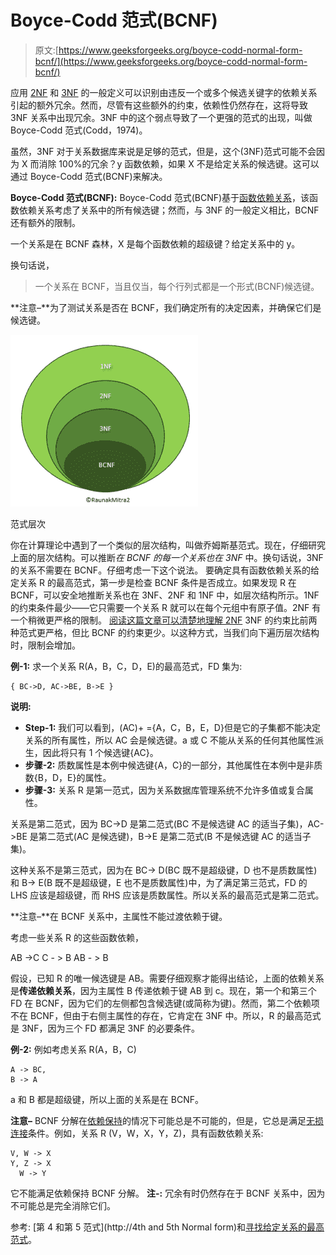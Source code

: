 # Boyce-Codd 范式(BCNF)

> 原文:[https://www.geeksforgeeks.org/boyce-codd-normal-form-bcnf/](https://www.geeksforgeeks.org/boyce-codd-normal-form-bcnf/)

应用 [2NF](https://www.geeksforgeeks.org/second-normal-form-2nf/) 和 [3NF](https://www.geeksforgeeks.org/third-normal-form-3nf/) 的一般定义可以识别由违反一个或多个候选关键字的依赖关系引起的额外冗余。然而，尽管有这些额外的约束，依赖性仍然存在，这将导致 3NF 关系中出现冗余。3NF 中的这个弱点导致了一个更强的范式的出现，叫做 Boyce-Codd 范式(Codd，1974)。

虽然，3NF 对于关系数据库来说是足够的范式，但是，这个(3NF)范式可能不会因为 X 而消除 100%的冗余？y 函数依赖，如果 X 不是给定关系的候选键。这可以通过 Boyce-Codd 范式(BCNF)来解决。

**Boyce-Codd 范式(BCNF):**
Boyce-Codd 范式(BCNF)基于[函数依赖关系](https://www.geeksforgeeks.org/functional-dependency-and-attribute-closure/)，该函数依赖关系考虑了关系中的所有候选键；然而，与 3NF 的一般定义相比，BCNF 还有额外的限制。

一个关系是在 BCNF 森林，X 是每个函数依赖的超级键？给定关系中的 y。

换句话说，

> 一个关系在 BCNF，当且仅当，每个行列式都是一个形式(BCNF)候选键。

**注意–**为了测试关系是否在 BCNF，我们确定所有的决定因素，并确保它们是候选键。

![](img/fde38199232932bef744252f052f2271.png)

范式层次

你在计算理论中遇到了一个类似的层次结构，叫做乔姆斯基范式。现在，仔细研究上面的层次结构。可以推断*在 BCNF 的每一个关系也在 3NF* 中。换句话说，3NF 的关系不需要在 BCNF。仔细考虑一下这个说法。
要确定具有函数依赖关系的给定关系 R 的最高范式，第一步是检查 BCNF 条件是否成立。如果发现 R 在 BCNF，可以安全地推断关系也在 3NF、2NF 和 1NF 中，如层次结构所示。1NF 的约束条件最少——它只需要一个关系 R 就可以在每个元组中有原子值。2NF 有一个稍微更严格的限制。
[阅读这篇文章可以清楚地理解 2NF](https://www.geeksforgeeks.org/second-normal-form-2nf/)
3NF 的约束比前两种范式更严格，但比 BCNF 的约束更少。以这种方式，当我们向下遍历层次结构时，限制会增加。

**例-1:**
求一个关系 R(A，B，C，D，E)的最高范式，FD 集为:

```
{ BC->D, AC->BE, B->E } 
```

**说明:**

*   **Step-1:** 我们可以看到，(AC)+ ={A，C，B，E，D}但是它的子集都不能决定关系的所有属性，所以 AC 会是候选键。a 或 C 不能从关系的任何其他属性派生，因此将只有 1 个候选键{AC}。
*   **步骤-2:** 质数属性是本例中候选键{A，C}的一部分，其他属性在本例中是非质数{B，D，E}的属性。
*   **步骤-3:** 关系 R 是第一范式，因为关系数据库管理系统不允许多值或复合属性。

关系是第二范式，因为 BC->D 是第二范式(BC 不是候选键 AC 的适当子集)，AC->BE 是第二范式(AC 是候选键)，B->E 是第二范式(B 不是候选键 AC 的适当子集)。

这种关系不是第三范式，因为在 BC-> D(BC 既不是超级键，D 也不是质数属性)和 B-> E(B 既不是超级键，E 也不是质数属性)中，为了满足第三范式，FD 的 LHS 应该是超级键，而 RHS 应该是质数属性。所以关系的最高范式是第二范式。

**注意–**在 BCNF 关系中，主属性不能过渡依赖于键。

考虑一些关系 R 的这些函数依赖，

AB ->C
C - > B
AB - > B

假设，已知 R 的唯一候选键是 AB。需要仔细观察才能得出结论，上面的依赖关系是**传递依赖关系**，因为主属性 B 传递依赖于键 AB 到 c。现在，第一个和第三个 FD 在 BCNF，因为它们的左侧都包含候选键(或简称为键)。然而，第二个依赖项不在 BCNF，但由于右侧主属性的存在，它肯定在 3NF 中。所以，R 的最高范式是 3NF，因为三个 FD 都满足 3NF 的必要条件。

**例-2:**
例如考虑关系 R(A，B，C)

```
A -> BC, 
B -> A
```

a 和 B 都是超级键，所以上面的关系是在 BCNF。

**注意–**
BCNF 分解在[依赖保持](https://www.geeksforgeeks.org/data-base-dependency-preserving-decomposition/)的情况下可能总是不可能的，但是，它总是满足[无损连接](https://www.geeksforgeeks.org/database-management-system-lossless-decomposition/)条件。例如，关系 R (V，W，X，Y，Z)，具有函数依赖关系:

```
V, W -> X
Y, Z -> X
  W -> Y 
```

它不能满足依赖保持 BCNF 分解。
**注-:** 冗余有时仍然存在于 BCNF 关系中，因为不可能总是完全消除它们。

参考:
[第 4 和第 5 范式](http://4th and 5th Normal form)和[寻找给定关系的最高范式](https://www.geeksforgeeks.org/how-to-find-the-highest-normal-form-of-a-relation/)。